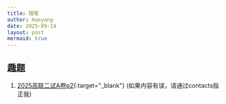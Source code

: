 ```yaml
---
title: 随笔
author: Haoyang
date: 2025-09-14
layout: post
mermaid: true
---
```


## 趣题

1. [2025高联二试A卷p2](/assets/pdfs/高联2025二试problem2.pdf){:target="_blank"} (如果内容有误，请通过contacts指正我)
